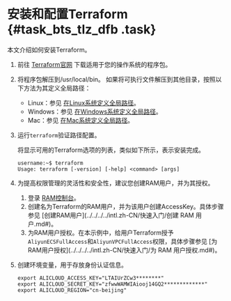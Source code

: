 # 安装和配置Terraform {#task_bts_tlz_dfb .task}

本文介绍如何安装Terraform。

1.  前往 [Terraform官网](https://www.terraform.io/downloads.html) 下载适用于您的操作系统的程序包。 
2.  将程序包解压到/usr/local/bin。 如果将可执行文件解压到其他目录，按照以下方法为其定义全局路径：
    -   Linux：参见 [在Linux系统定义全局路径](https://stackoverflow.com/questions/14637979/how-to-permanently-set-path-on-linux-unix)。
    -   Windows：参见 [在Windows系统定义全局路径](https://stackoverflow.com/questions/1618280/where-can-i-set-path-to-make-exe-on-windows)。
    -   Mac：参见 [在Mac系统定义全局路径](https://stackoverflow.com/questions/14637979/how-to-permanently-set-path-on-linux-unix)。
3.  运行`terraform`验证路径配置。 

    将显示可用的Terraform选项的列表，类似如下所示，表示安装完成。

    ```
    username:~$ terraform
    Usage: terraform [-version] [-help] <command> [args]
    ```

4.  为提高权限管理的灵活性和安全性，建议您创建RAM用户，并为其授权。 
    1.  登录 [RAM控制台](https://ram.console.aliyun.com/#/overview)。
    2.  创建名为Terraform的RAM用户，并为该用户创建AccessKey。具体步骤参见 [创建RAM用户](../../../../intl.zh-CN/快速入门/创建 RAM 用户.md#)。
    3.  为RAM用户授权。在本示例中，给用户Terraform授予`AliyunECSFullAccess`和`AliyunVPCFullAccess`权限，具体步骤参见 [为RAM用户授权](../../../../intl.zh-CN/快速入门/为 RAM 用户授权.md#)。
5.  创建环境变量，用于存放身份认证信息。 

    ```
    export ALICLOUD_ACCESS_KEY="LTAIUrZCw3********"
    export ALICLOUD_SECRET_KEY="zfwwWAMWIAiooj14GQ2*************"
    export ALICLOUD_REGION="cn-beijing"
    ```


